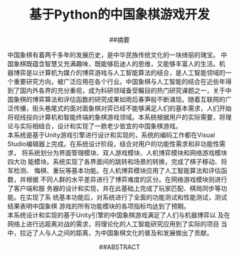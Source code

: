 # <p align="center">基于Python的中国象棋游戏开发</p>
<p align="center">##摘要</p>
    中国象棋有着两千多年的发展历史，是中华民族传统文化的一块绮丽的瑰宝。 中国象棋既蕴含智慧又充满趣味，既能够启迪人的思维，又能够丰富人的生活。机 器博弈是以计算机为媒介的博弈游戏与人工智能算法的结合，是人工智能领域的一 个重要研究方向，被广泛应用在各个行业。中国象棋与人工智能的结合在近些年得 到了国内外各界的充分重视，成为科研领域备受瞩目的热门研究课题之一，关于中 国象棋的博弈算法和评估函数的研究成果如雨后春笋般不断涌现。随着互联网的广 泛传播，街头巷尾式的面对面象棋对弈已经不能够满足人们的基本需求，人们开始 将视线投向计算机和智能终端的象棋游戏领域。本系统根据用户的实际需要，将理 论与实际相结合，设计和实现了一款老少皆宜的中国象棋游戏。<br> 
    本系统是基于Unity游戏引擎进行设计和实现的，系统的编码工作都在Visual  Studio编辑器上完成。在系统设计阶段，结合对用户的功能性需求和非功能性需求， 将系统划分为界面管理模块、双人游戏模块、人机博弈模块和网络游戏模块四大功 能模块。系统实现了各界面间的跳转和场景的转换，完成了棋子移动、将军检测、 悔棋、重玩等基本功能。在人机博弈模块应用了人工智能算法和评估函数，并根据 不同人群的水平差异进行了博弈难度的区分。在网络游戏模块则进行了客户端和服 务器的设计和实现，并在此基础上完成了玩家匹配、棋局同步等功能。在实现了系 统基本功能后，对系统进行了全面的功能测试和性能测试，测试结果表明中国象棋 游戏的所有功能模块的各项指标均达到了预期。<br> 
    本系统设计和实现的基于Unity引擎的中国象棋游戏满足了人们与机器博弈以 及在网络上进行远距离对战的需求，将理论化的人工智能研究应用到了实际的项目 当中，拉近了人与人之间的距离，为中国象棋文化的普及和发展做出了贡献。<br>
<p align="center">##ABSTRACT</p>
